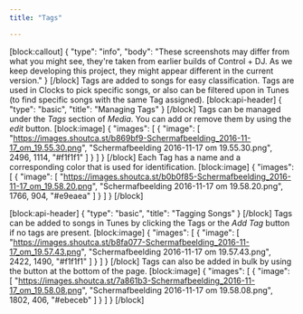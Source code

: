 ```yaml
---
title: "Tags"

---
```

[block:callout]
{
  "type": "info",
  "body": "These screenshots may differ from what you might see, they're taken from earlier builds of Control + DJ. As we keep developing this project, they might appear different in the current version."
}
[/block]
Tags are added to songs for easy classification. Tags are used in Clocks to pick specific songs, or also can be filtered upon in Tunes (to find specific songs with the same Tag assigned).
[block:api-header]
{
  "type": "basic",
  "title": "Managing Tags"
}
[/block]
Tags can be managed under the *Tags* section of *Media*. You can add or remove them by using the *edit* button.
[block:image]
{
  "images": [
    {
      "image": [
        "https://images.shoutca.st/b869bf9-Schermafbeelding_2016-11-17_om_19.55.30.png",
        "Schermafbeelding 2016-11-17 om 19.55.30.png",
        2496,
        1114,
        "#f1f1f1"
      ]
    }
  ]
}
[/block]
Each Tag has a name and a corresponding color that is used for identification.
[block:image]
{
  "images": [
    {
      "image": [
        "https://images.shoutca.st/b0b0f85-Schermafbeelding_2016-11-17_om_19.58.20.png",
        "Schermafbeelding 2016-11-17 om 19.58.20.png",
        1766,
        904,
        "#e9eaea"
      ]
    }
  ]
}
[/block]

[block:api-header]
{
  "type": "basic",
  "title": "Tagging Songs"
}
[/block]
Tags can be added to songs in Tunes by clicking the Tags or the *Add Tag* button if no tags are present.
[block:image]
{
  "images": [
    {
      "image": [
        "https://images.shoutca.st/b8fa077-Schermafbeelding_2016-11-17_om_19.57.43.png",
        "Schermafbeelding 2016-11-17 om 19.57.43.png",
        2422,
        1490,
        "#f1f1f1"
      ]
    }
  ]
}
[/block]
Tags can also be added in bulk by using the button at the bottom of the page.
[block:image]
{
  "images": [
    {
      "image": [
        "https://images.shoutca.st/7a861b3-Schermafbeelding_2016-11-17_om_19.58.08.png",
        "Schermafbeelding 2016-11-17 om 19.58.08.png",
        1802,
        406,
        "#ebeceb"
      ]
    }
  ]
}
[/block]